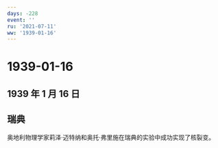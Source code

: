 ```yaml
---
days: -228
event: ''
ru: '2021-07-11'
ww: '1939-01-16'
---
```


# 1939-01-16

## 1939 年 1 月 16 日

## 瑞典

奥地利物理学家莉泽·迈特纳和奥托·弗里施在瑞典的实验中成功实现了核裂变。